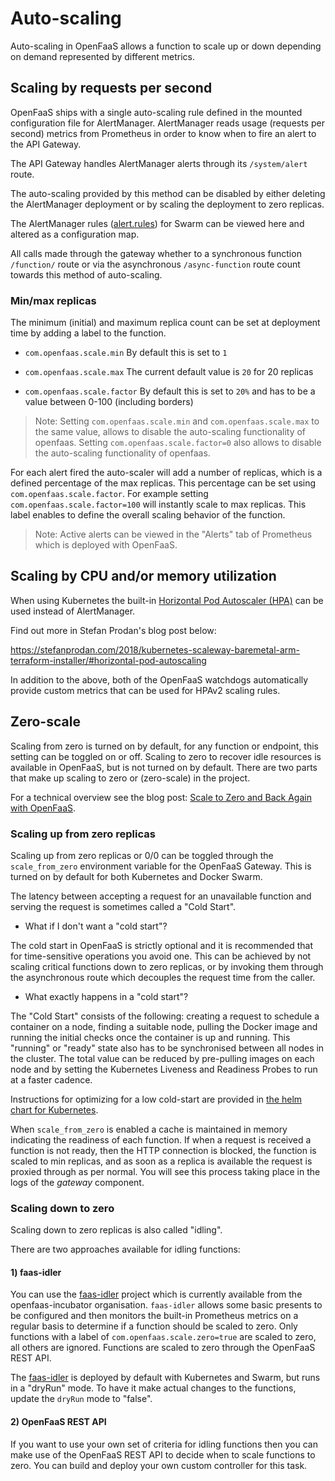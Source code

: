 # Auto-scaling

Auto-scaling in OpenFaaS allows a function to scale up or down depending on demand represented by different metrics.

## Scaling by requests per second

OpenFaaS ships with a single auto-scaling rule defined in the mounted configuration file for AlertManager. AlertManager reads usage (requests per second) metrics from Prometheus in order to know when to fire an alert to the API Gateway.

The API Gateway handles AlertManager alerts through its `/system/alert` route.

The auto-scaling provided by this method can be disabled by either deleting the AlertManager deployment or by scaling the deployment to zero replicas.

The AlertManager rules ([alert.rules](https://github.com/openfaas/faas/blob/master/prometheus/alert.rules.yml)) for Swarm can be viewed here and altered as a configuration map.

All calls made through the gateway whether to a synchronous function `/function/` route or via the asynchronous `/async-function` route count towards this method of auto-scaling.

### Min/max replicas

The minimum (initial) and maximum replica count can be set at deployment time by adding a label to the function.

* `com.openfaas.scale.min` By default this is set to `1`

* `com.openfaas.scale.max` The current default value is `20` for 20 replicas

* `com.openfaas.scale.factor` By default this is set to `20%` and has to be a value between 0-100 (including borders)

> Note: 
Setting `com.openfaas.scale.min` and `com.openfaas.scale.max` to the same value, allows to disable the auto-scaling functionality of openfaas. 
Setting `com.openfaas.scale.factor=0` also allows to disable the auto-scaling functionality of openfaas.


For each alert fired the auto-scaler will add a number of replicas, which is a defined percentage of the max replicas. This percentage can be set using `com.openfaas.scale.factor`. For example setting `com.openfaas.scale.factor=100` will instantly scale to max replicas. This label enables to define the overall scaling behavior of the function.

> Note: Active alerts can be viewed in the "Alerts" tab of Prometheus which is deployed with OpenFaaS.

## Scaling by CPU and/or memory utilization

When using Kubernetes the built-in [Horizontal Pod Autoscaler (HPA)](https://kubernetes.io/docs/tasks/run-application/horizontal-pod-autoscale/) can be used instead of AlertManager.

Find out more in Stefan Prodan's blog post below:

https://stefanprodan.com/2018/kubernetes-scaleway-baremetal-arm-terraform-installer/#horizontal-pod-autoscaling

In addition to the above, both of the OpenFaaS watchdogs automatically provide custom metrics that can be used for HPAv2 scaling rules.

## Zero-scale

Scaling from zero is turned on by default, for any function or endpoint, this setting can be toggled on or off. Scaling to zero to recover idle resources is available in OpenFaaS, but is not turned on by default. There are two parts that make up scaling to zero or (zero-scale) in the project.

For a technical overview see the blog post: [Scale to Zero and Back Again with OpenFaaS](https://www.openfaas.com/blog/zero-scale/).

### Scaling up from zero replicas

Scaling up from zero replicas or 0/0 can be toggled through the `scale_from_zero` environment variable for the OpenFaaS Gateway. This is turned on by default for both Kubernetes and Docker Swarm.

The latency between accepting a request for an unavailable function and serving the request is sometimes called a "Cold Start".

* What if I don't want a "cold start"?

The cold start in OpenFaaS is strictly optional and it is recommended that for time-sensitive operations you avoid one. This can be achieved by not scaling critical functions down to zero replicas, or by invoking them through the asynchronous route which decouples the request time from the caller.

* What exactly happens in a "cold start"?

The "Cold Start" consists of the following: creating a request to schedule a container on a node, finding a suitable node, pulling the Docker image and running the initial checks once the container is up and running. This "running" or "ready" state also has to be synchronised between all nodes in the cluster. The total value can be reduced by pre-pulling images on each node and by setting the Kubernetes Liveness and Readiness Probes to run at a faster cadence.

Instructions for optimizing for a low cold-start are provided in [the helm chart for Kubernetes](https://github.com/openfaas/faas-netes/tree/master/chart/openfaas).

When `scale_from_zero` is enabled a cache is maintained in memory indicating the readiness of each function. If when a request is received a function is not ready, then the HTTP connection is blocked, the function is scaled to min replicas, and as soon as a replica is available the request is proxied through as per normal. You will see this process taking place in the logs of the *gateway* component.

### Scaling down to zero

Scaling down to zero replicas is also called "idling".

There are two approaches available for idling functions:

#### 1) faas-idler

You can use the [faas-idler](https://github.com/openfaas-incubator/faas-idler) project which is currently available from the openfaas-incubator organisation. `faas-idler` allows some basic presents to be configured and then monitors the built-in Prometheus metrics on a regular basis to determine if a function should be scaled to zero. Only functions with a label of `com.openfaas.scale.zero=true` are scaled to zero, all others are ignored. Functions are scaled to zero through the OpenFaaS REST API.

The [faas-idler](https://github.com/openfaas-incubator/faas-idler) is deployed by default with Kubernetes and Swarm, but runs in a "dryRun" mode. To have it make actual changes to the functions, update the `dryRun` mode to "false".

#### 2) OpenFaaS REST API

If you want to use your own set of criteria for idling functions then you can make use of the OpenFaaS REST API to decide when to scale functions to zero. You can build and deploy your own custom controller for this task.

